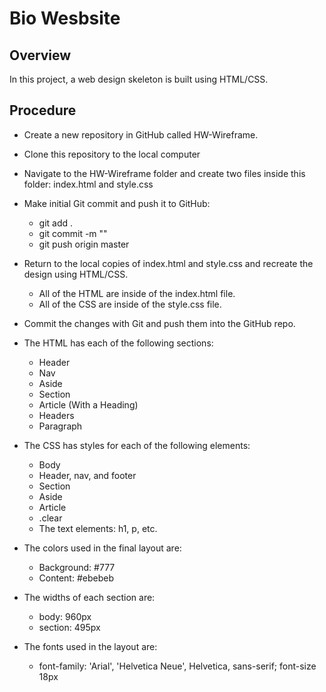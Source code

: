 # Bio Wesbsite

## Overview

In this project, a web design skeleton is built using HTML/CSS.  

## Procedure
* Create a new repository in GitHub called HW-Wireframe.
* Clone this repository to the local computer
* Navigate to the HW-Wireframe folder and create two files inside this folder: index.html and style.css
* Make initial Git commit and push it to GitHub:
  * git add .
  * git commit -m "<COMMENT>"
  * git push origin master

* Return to the local copies of index.html and style.css and recreate the design using HTML/CSS.
  * All of the HTML are inside of the index.html file.
  * All of the CSS are inside of the style.css file.

* Commit the changes with Git and push them into the GitHub repo. 

* The HTML has each of the following sections:
  * Header
  * Nav
  * Aside
  * Section
  * Article (With a Heading)
  * Headers
  * Paragraph

* The CSS has styles for each of the following elements:
  * Body
  * Header, nav, and footer
  * Section
  * Aside
  * Article
  * .clear
  * The text elements: h1, p, etc.
* The colors used in the final layout are:
  * Background: #777
  * Content: #ebebeb
* The widths of each section are:
  * body: 960px
  * section: 495px
* The fonts used in the layout are:
  * font-family: 'Arial', 'Helvetica Neue', Helvetica, sans-serif;
font-size 18px
